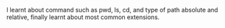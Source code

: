 I learnt about command such as pwd, ls, cd, and type of path absolute and relative, finally learnt about most common extensions.   
